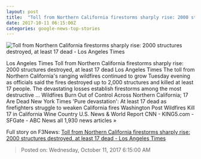 ```yaml
---
layout: post
title:  "Toll from Northern California firestorms sharply rise: 2000 structures destroyed, at least 17 dead - Los Angeles Times"
date: 2017-10-11 06:15:00Z
categories: google-news-top-stories
---
```


![Toll from Northern California firestorms sharply rise: 2000 structures destroyed, at least 17 dead - Los Angeles Times](http://www.trbimg.com/img-59dd4002/turbine/la-me-ln-fires-20171010)

Los Angeles Times Toll from Northern California firestorms sharply rise: 2000 structures destroyed, at least 17 dead Los Angeles Times The toll from Northern California's ranging wildfires continued to grow Tuesday evening as officials said the fires destroyed up to 2,000 structures and killed at least 17 people. The devastating losses establish firestorms among the most destructive ... Wildfires Burn Out of Control Across Northern California; 17 Are Dead New York Times 'Pure devastation': At least 17 dead as firefighters struggle to weaken California fires Washington Post Wildfires Kill 17 in California Wine Country U.S. News & World Report CNN - KING5.com - SFGate - ABC News all 1,930 news articles »


Full story on F3News: [Toll from Northern California firestorms sharply rise: 2000 structures destroyed, at least 17 dead - Los Angeles Times](http://www.f3nws.com/n/XZYkMF)

> Posted on: Wednesday, October 11, 2017 6:15:00 AM
